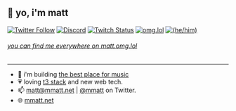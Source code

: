 ## 👋 yo, i'm matt

[![Twitter Follow](https://img.shields.io/twitter/follow/mmatt?color=%231A90D9&label=twitter&logo=Twitter&logoColor=White&style=flat-square)](https://twitter.com/mmatt)
[![Discord](https://img.shields.io/discord/1086850996208144484.svg?label=&logo=discord&logoColor=ffffff&color=7389D8&labelColor=6A7EC2&style=flat-square)](https://songish.app/discord)
[![Twitch Status](https://img.shields.io/twitch/status/mmattbtw?style=flat-square)](https://twitch.tv/mmattbtw)
[![omg.lol](https://omg.8bitsqu.id/?user=matt&style=flat-square)](https://matt.omg.lol)
[![(he/him)](https://img.shields.io/badge/pronouns-he%2Fhim-blue?style=flat-square)](https://en.pronouns.page/@mmatt)


###### [you can find me everywhere on matt.omg.lol](https://matt.omg.lol)
-----------------------------------------------------------------------

- 🔭 i'm building [the best place for music](https://songish.app)
- 💗 loving [t3 stack](https://create.t3.gg/) and new web tech.
- 📫 [matt@mmatt.net](mailto:matt@mmatt.net) | [@mmatt](https://twitter.com/messages/476840933-476840933?recipient_id=476840933&text=Hello!) on Twitter.
- 🌐 [mmatt.net](https://mmatt.net) 
